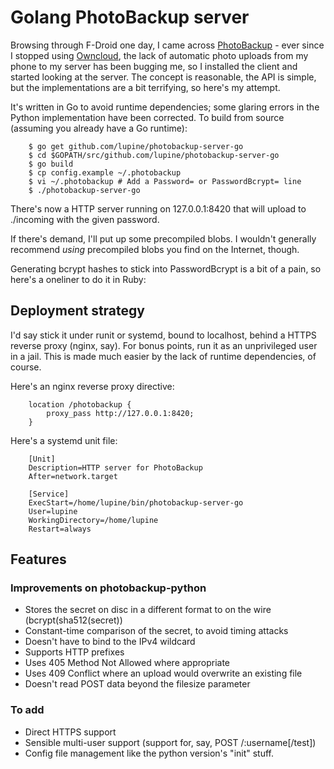 # Golang PhotoBackup server

Browsing through F-Droid one day, I came across
[PhotoBackup](https://photobackup.github.io/) - ever since I stopped using
[Owncloud](https://www.owncloud.org), the lack of automatic photo uploads from
my phone to my server has been bugging me, so I installed the client and started
looking at the server. The concept is reasonable, the API is simple, but the
implementations are a bit terrifying, so here's my attempt.

It's written in Go to avoid runtime dependencies; some glaring errors in the
Python implementation have been corrected. To build from source (assuming
you already have a Go runtime):

		$ go get github.com/lupine/photobackup-server-go
		$ cd $GOPATH/src/github.com/lupine/photobackup-server-go
		$ go build
		$ cp config.example ~/.photobackup
		$ vi ~/.photobackup # Add a Password= or PasswordBcrypt= line
		$ ./photobackup-server-go

There's now a HTTP server running on 127.0.0.1:8420 that will upload to 
./incoming with the given password. 

If there's demand, I'll put up some precompiled blobs. I wouldn't generally
recommend *using* precompiled blobs you find on the Internet, though.

Generating bcrypt hashes to stick into PasswordBcrypt is a bit of a pain, so
here's a oneliner to do it in Ruby:

	
## Deployment strategy

I'd say stick it under runit or systemd, bound to
localhost, behind a HTTPS reverse proxy (nginx, say). For bonus points, run it
as an unprivileged user in a jail. This is made much easier by the lack of
runtime dependencies, of course.

Here's an nginx reverse proxy directive:

		location /photobackup {
		    proxy_pass http://127.0.0.1:8420;
		}

Here's a systemd unit file:

		[Unit]
		Description=HTTP server for PhotoBackup
		After=network.target

		[Service]
		ExecStart=/home/lupine/bin/photobackup-server-go
		User=lupine
		WorkingDirectory=/home/lupine
		Restart=always


## Features

### Improvements on photobackup-python
* Stores the secret on disc in a different format to on the wire (bcrypt(sha512(secret))
* Constant-time comparison of the secret, to avoid timing attacks
* Doesn't have to bind to the IPv4 wildcard
* Supports HTTP prefixes
* Uses 405 Method Not Allowed where appropriate
* Uses 409 Conflict where an upload would overwrite an existing file
* Doesn't read POST data beyond the filesize parameter


### To add
* Direct HTTPS support
* Sensible multi-user support (support for, say, POST /:username[/test])
* Config file management like the python version's "init" stuff.

